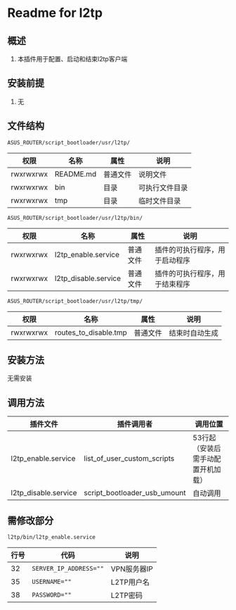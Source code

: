# Readme for l2tp

## 概述

1. 本插件用于配置、启动和结束l2tp客户端

## 安装前提

1. 无

## 文件结构

`ASUS_ROUTER/script_bootloader/usr/l2tp/`

| 权限      | 名称      | 属性     | 说明             |
| --------- | --------- | -------- | ---------------- |
| rwxrwxrwx | README.md | 普通文件 | 说明文件         |
| rwxrwxrwx | bin       | 目录     | 可执行文件目录   |
| rwxrwxrwx | tmp       | 目录     | 临时文件目录 |

`ASUS_ROUTER/script_bootloader/usr/l2tp/bin/`

| 权限      | 名称                 | 属性     | 说明                                                         |
| --------- | -------------------- | -------- | ------------------------------------------------------------ |
| rwxrwxrwx | l2tp_enable.service  | 普通文件 | 插件的可执行程序，用于启动程序                               |
| rwxrwxrwx | l2tp_disable.service | 普通文件 | 插件的可执行程序，用于结束程序                               |

`ASUS_ROUTER/script_bootloader/usr/l2tp/tmp/`

| 权限      | 名称         | 属性     | 说明                       |
| --------- | ------------ | -------- | -------------------------- |
| rwxrwxrwx | routes_to_disable.tmp | 普通文件 | 结束时自动生成 |

## 安装方法

无需安装

## 调用方法

| 插件文件                          | 插件调用者                   | 调用位置  |
| --------------------------------- | ---------------------------- | --------- |
| l2tp_enable.service | list_of_user_custom_scripts  | 53行起（安装后需手动配置开机加载） |
| l2tp_disable.service | script_bootloader_usb_umount | 自动调用 |

## 需修改部分

`l2tp/bin/l2tp_enable.service`

| 行号 | 代码                         | 说明                   |
| ---- | ---------------------------- | ---------------------- |
| 32   | `SERVER_IP_ADDRESS=""`  | VPN服务器IP        |
| 35   | `USERNAME=""`           | L2TP用户名               |
| 38   | `PASSWORD=""`           | L2TP密码               |